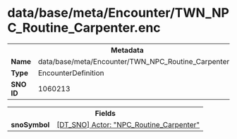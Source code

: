 <h1>data/base/meta/Encounter/TWN_NPC_Routine_Carpenter.enc</h1><table><tr><th colspan="100%">Metadata</th></tr><tr><td><b>Name</b></td><td>data/base/meta/Encounter/TWN_NPC_Routine_Carpenter.enc</td></tr><tr><td><b>Type</b></td><td>EncounterDefinition</td></tr><tr><td><b>SNO ID</b></td><td>1060213</td></tr></table>

<table><tr><th colspan="100%">Fields</th></tr><tr><td><b>snoSymbol</b></td><td><a href="..\Actor\NPC_Routine_Carpenter.acr">[DT_SNO] Actor: "NPC_Routine_Carpenter"</a></td></tr></table>

